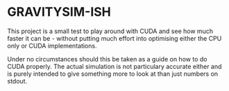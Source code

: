 # GRAVITYSIM-ISH
This project is a small test to play around with CUDA and see how much faster it can be -
without putting much effort into optimising either the CPU only or CUDA implementations.

Under no circumstances should this be taken as a guide on how to do CUDA properly.
The actual simulation is not particulary accurate either and is purely intended to give something more to look at
than just numbers on stdout.